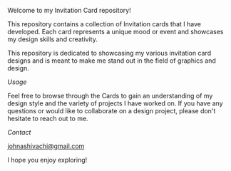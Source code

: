 Welcome to my Invitation Card repository!

This repository contains a collection of Invitation cards that I have developed. Each card represents a unique mood or event and showcases my design skills and creativity.


This repository is dedicated to showcasing my various invitation card designs and is meant to make me stand out in the field of graphics and design.

*Usage*

Feel free to browse through the Cards to gain an understanding of my design style and the variety of projects I have worked on. 
If you have any questions or would like to collaborate on a design project, please don't hesitate to reach out to me.

*Contact*

johnashivachi@gmail.com

I hope you enjoy exploring!

